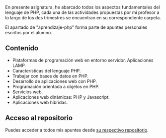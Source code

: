 
En presente asignatura, he abarcado todos los aspectos fundamentales del lenguaje de PHP, cada una de las actividades propuestas por mi profesor a lo largo de los dos trimestres se encuentran en su correspondiente carpeta. 

El apartado de "aprendizaje-php" forma parte de apuntes personales escritos por el alumno. 

## Contenido
- Plataformas de programación web en entorno servidor. Aplicaciones LAMP.
- Características del lenguaje PHP.
- Trabajar con bases de datos en PHP.
- Desarrollo de aplicaciones web con PHP.
- Programación orientada a objetos en PHP.
- Servicios web.
- Aplicaciones web dinámicas: PHP y Javascript.
- Aplicaciones web híbridas.

## Acceso al repositorio

Puedes acceder a todos mis apuntes desde [su respectivo repositorio](https://github.com/hugorsz-dev/daw/tree/main/2daw/2-daw-entorno-servidor-main).
